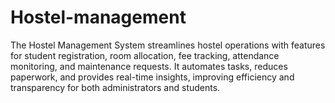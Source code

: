 # Hostel-management
The Hostel Management System streamlines hostel operations with features for student registration, room allocation, fee tracking, attendance monitoring, and maintenance requests. It automates tasks, reduces paperwork, and provides real-time insights, improving efficiency and transparency for both administrators and students.
